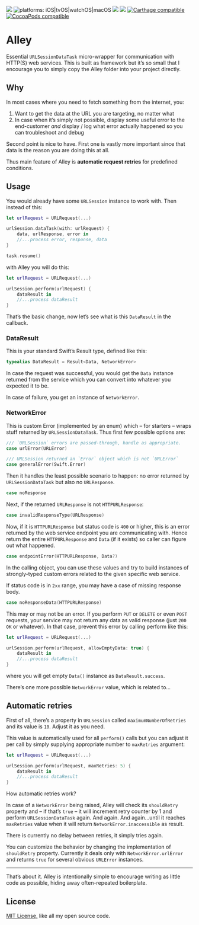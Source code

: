 [![](https://img.shields.io/github/tag/radianttap/Alley.svg?label=current)](https://github.com/radianttap/Alley/releases)
![platforms: iOS|tvOS|watchOS|macOS](https://img.shields.io/badge/platform-iOS|tvOS|watchOS|macOS-blue.svg)
[![](https://img.shields.io/github/license/radianttap/Alley.svg)](https://github.com/radianttap/Alley/blob/master/LICENSE)
![](https://img.shields.io/badge/swift-5-223344.svg?logo=swift&labelColor=FA7343&logoColor=white)
[![Carthage compatible](https://img.shields.io/badge/Carthage-compatible-AD4709.svg?style=flat)](https://github.com/Carthage/Carthage)
[![CocoaPods compatible](https://img.shields.io/badge/CocoaPods-compatible-fb0006.svg)](https://cocoapods.org)

# Alley

Essential `URLSessionDataTask` micro-wrapper for communication with HTTP(S) web services. This is built as framework but it’s so small that I encourage you to simply copy the Alley folder into your project directly.

## Why

In most cases where you need to fetch something from the internet, you:

1. Want to get the data at the URL you are targeting, no matter what
2. In case when it’s simply not possible, display some useful error to the end-customer *and* display / log what error actually happened so you can troubleshoot and debug

Second point is nice to have. First one is vastly more important since that data is the reason you are doing this at all.

Thus main feature of Alley is **automatic request retries** for predefined conditions.

## Usage

You would already have some `URLSession` instance to work with. Then instead of this:

```swift
let urlRequest = URLRequest(...)

urlSession.dataTask(with: urlRequest) {
	data, urlResponse, error in
	//...process error, response, data
}

task.resume()
```

with Alley you will do this:

```swift
let urlRequest = URLRequest(...)

urlSession.perform(urlRequest) {
	dataResult in
	//...process dataResult
}
```

That’s the basic change, now let’s see what is this `DataResult` in the callback.

### DataResult

This is your standard Swift’s Result type, defined like this:

```swift
typealias DataResult = Result<Data, NetworkError>
```

In case the request was successful, you would get the `Data` instance returned from the service which you can convert into whatever you expected it to be.

In case of failure, you get an instance of `NetworkError`.

### NetworkError

This is custom Error (implemented by an enum) which – for starters – wraps stuff returned by `URLSessionDataTask`. Thus first few possible options are:

```swift
///	`URLSession` errors are passed-through, handle as appropriate.
case urlError(URLError)

///	URLSession returned an `Error` object which is not `URLError`
case generalError(Swift.Error)
```

Then it handles the least possible scenario to happen: no error returned by `URLSessionDataTask` but also no `URLResponse`.

```swift
case noResponse
```

Next, if the returned `URLResponse` is not `HTTPURLResponse`:

```swift
case invalidResponseType(URLResponse)
```

Now, if it is `HTTPURLResponse` but status code is `400` or higher, this is an error returned by the web service endpoint you are communicating with. Hence return the entire `HTTPURLResponse` and `Data` (if it exists) so caller can figure out what happened.

```swift
case endpointError(HTTPURLResponse, Data?)
```

In the calling object, you can use these values and try to build instances of strongly-typed custom errors related to the given specific web service.

If status code is in `2xx` range, you may have a case of missing response body. 

```swift
case noResponseData(HTTPURLResponse)
```

This may or may not be an error. If you perform `PUT` or `DELETE` or even `POST` requests, your service may not return any data as valid response (just `200 OK` or whatever). In that case, prevent this error by calling perform like this:

```swift
let urlRequest = URLRequest(...)

urlSession.perform(urlRequest, allowEmptyData: true) {
	dataResult in
	//...process dataResult
}
```

where you will get empty `Data()` instance as `DataResult.success`.

There’s one more possible `NetworkError` value, which is related to...

## Automatic retries

First of all, there’s a property in `URLSession` called `maximumNumberOfRetries` and its value is `10`. Adjust it as you need.

This value is automatically used for all `perform()` calls but you can adjust it per call by simply supplying appropriate number to `maxRetries` argument:

```swift
let urlRequest = URLRequest(...)

urlSession.perform(urlRequest, maxRetries: 5) {
	dataResult in
	//...process dataResult
}
```

How automatic retries work? 

In case of a `NetworkError` being raised, Alley will check its `shouldRetry` property and – if that’s `true` – it will increment retry counter by 1 and perform `URLSessionDataTask` again. And again. And again...until it reaches `maxRetries` value when it will return `NetworkError.inaccessible` as result.

There is currently no delay between retries, it simply tries again.

You can customize the behavior by changing the implementation of `shouldRetry` property. 
Currently it deals only with `NetworkError.urlError` and returns `true` for several obvious `URLError` instances.

* * *

That’s about it. Alley is intentionally simple to encourage writing as little code as possible, hiding away often-repeated boilerplate.

## License

[MIT License,](https://github.com/radianttap/Alley/blob/v2/LICENSE) like all my open source code.

